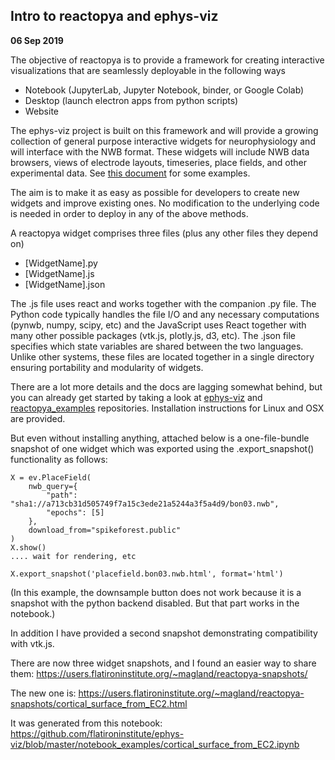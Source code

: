 ## Intro to reactopya and ephys-viz

**06 Sep 2019**

The objective of reactopya is to provide a framework for creating interactive
visualizations that are seamlessly deployable in the following ways

* Notebook (JupyterLab, Jupyter Notebook, binder, or Google Colab) 
* Desktop (launch electron apps from python scripts)
* Website

The ephys-viz project is built on this framework and will provide a growing
collection of general purpose interactive widgets for neurophysiology and will
interface with the NWB format. These widgets will include NWB data browsers,
views of electrode layouts, timeseries, place fields, and other experimental
data. See [this
document](https://github.com/flatironinstitute/ephys-viz/blob/master/docs/electrophysiology_data_visualization.md)
for some examples.

The aim is to make it as easy as possible for developers to create new widgets
and improve existing ones. No modification to the underlying code is needed in
order to deploy in any of the above methods.

A reactopya widget comprises three files (plus any other files they depend on)

* [WidgetName].py
* [WidgetName].js
* [WidgetName].json

The .js file uses react and works together with the companion .py file. The
Python code typically handles the file I/O and any necessary computations
(pynwb, numpy, scipy, etc) and the JavaScript uses React together with many
other possible packages (vtk.js, plotly.js, d3, etc). The .json file specifies
which state variables are shared between the two languages. Unlike other
systems, these files are located together in a single directory ensuring
portability and modularity of widgets.

There are a lot more details and the docs are lagging somewhat behind, but you
can already get started by taking a look at
[ephys-viz](https://github.com/flatironinstitute/ephys-viz) and
[reactopya_examples](https://github.com/flatironinstitute/reactopya_examples)
repositories. Installation instructions for Linux and OSX are provided.

But even without installing anything, attached below is a one-file-bundle snapshot of one
widget which was exported using the .export_snapshot() functionality as follows:

```
X = ev.PlaceField(
    nwb_query={
        "path": "sha1://a713cb31d505749f7a15c3ede21a5244a3f5a4d9/bon03.nwb",
        "epochs": [5]
    },
    download_from="spikeforest.public"
)
X.show()
.... wait for rendering, etc

X.export_snapshot('placefield.bon03.nwb.html', format='html')
```

(In this example, the downsample button does not work because it is a snapshot with
the python backend disabled. But that part works in the notebook.)

In addition I have provided a second snapshot demonstrating compatibility with vtk.js.

There are now three widget snapshots, and I found an easier way to share them: https://users.flatironinstitute.org/~magland/reactopya-snapshots/

The new one is: https://users.flatironinstitute.org/~magland/reactopya-snapshots/cortical_surface_from_EC2.html

It was generated from this notebook: https://github.com/flatironinstitute/ephys-viz/blob/master/notebook_examples/cortical_surface_from_EC2.ipynb
